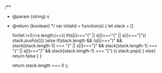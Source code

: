 /**
 * @param {string} s
 * @return {boolean}
 */
var isValid = function(s) {
    let stack = []

    for(let i=0;i<s.length;i++){
        if(s[i]==="(" || s[i]==="{" || s[i]==="["){
            stack.push(s[i])
        }else if(stack.length && 
        (s[i]===")" && stack[stack.length-1] === "(" ||
        s[i]==="}" && stack[stack.length-1] === "{" ||
        s[i]==="]" && stack[stack.length-1] === "[")
        ){
            stack.pop()
        }
        else{
            return false
        }
    }

    return stack.length === 0
};